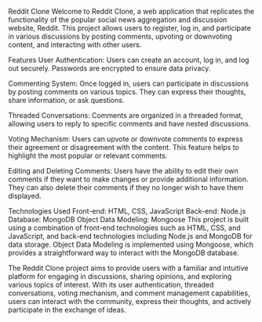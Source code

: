 
Reddit Clone
Welcome to Reddit Clone, a web application that replicates the functionality of the popular social news aggregation and discussion website, Reddit. This project allows users to register, log in, and participate in various discussions by posting comments, upvoting or downvoting content, and interacting with other users.

Features
User Authentication: Users can create an account, log in, and log out securely. Passwords are encrypted to ensure data privacy.

Commenting System: Once logged in, users can participate in discussions by posting comments on various topics. They can express their thoughts, share information, or ask questions.

Threaded Conversations: Comments are organized in a threaded format, allowing users to reply to specific comments and have nested discussions.

Voting Mechanism: Users can upvote or downvote comments to express their agreement or disagreement with the content. This feature helps to highlight the most popular or relevant comments.

Editing and Deleting Comments: Users have the ability to edit their own comments if they want to make changes or provide additional information. They can also delete their comments if they no longer wish to have them displayed.

Technologies Used
Front-end: HTML, CSS, JavaScript
Back-end: Node.js
Database: MongoDB
Object Data Modeling: Mongoose
This project is built using a combination of front-end technologies such as HTML, CSS, and JavaScript, and back-end technologies including Node.js and MongoDB for data storage. Object Data Modeling is implemented using Mongoose, which provides a straightforward way to interact with the MongoDB database.

The Reddit Clone project aims to provide users with a familiar and intuitive platform for engaging in discussions, sharing opinions, and exploring various topics of interest. With its user authentication, threaded conversations, voting mechanism, and comment management capabilities, users can interact with the community, express their thoughts, and actively participate in the exchange of ideas.
